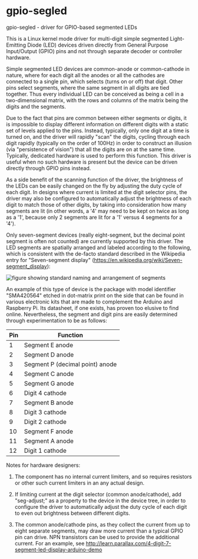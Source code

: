 # gpio-segled
gpio-segled - driver for GPIO-based segmented LEDs

This is a Linux kernel mode driver for multi-digit simple segmented
Light-Emitting Diode (LED) devices driven directly from General Purpose
Input/Output (GPIO) pins and not through separate decoder or
controller hardware.

Simple segmented LED devices are common-anode or common-cathode in nature,
where for each digit all the anodes or all the cathodes are connected to
a single pin, which selects (turns on or off) that digit.  Other pins
select segments, where the same segment in all digits are tied together.
Thus every individual LED can be conceived as being a cell in a
two-dimensional matrix, with the rows and columns of the matrix being the
digits and the segments.

Due to the fact that pins are common between either segments or digits,
it is impossible to display different information on different digits
with a static set of levels applied to the pins.  Instead, typically,
only one digit at a time is turned on, and the driver will rapidly "scan"
the digits, cycling through each digit rapidly (typically on the order of
100Hz) in order to construct an illusion (via "persistence of vision")
that all the digits are on at the same time.  Typically, dedicated hardware
is used to perform this function.  This driver is useful when no such
hardware is present but the device can be driven directly through GPIO
pins instead.

As a side benefit of the scanning function of the driver, the brightness
of the LEDs can be easily changed on the fly by adjusting the duty cycle
of each digit.  In designs where current is limited at the digit selector
pins, the driver may also be configured to automatically adjust the
brightness of each digit to match those of other digits, by taking into
consideration how many segments are lit (in other words, a '4' may need
to be kept on twice as long as a '1', because only 2 segments are lit for
a '1' versus 4 segments for a '4').

Only seven-segment devices (really eight-segment, but the decimal point
segment is often not counted) are currently supported by this driver.
The LED segments are spatially arranged and labeled according to the
following, which is consistent with the de-facto standard described in the
Wikipedia entry for "Seven-segment display"
(https://en.wikipedia.org/wiki/Seven-segment_display):

![figure showing standard naming and arrangement of segments](https://upload.wikimedia.org/wikipedia/commons/thumb/0/02/7_segment_display_labeled.svg/220px-7_segment_display_labeled.svg.png)

An example of this type of device is the package with model identifier
"SMA420564" etched in dot-matrix print on the side that can be found in
various electronic kits that are made to complement the Arduino and
Raspberry Pi.  Its datasheet, if one exists, has proven too elusive to
find online.  Nevertheless, the segment and digit pins are easily
determined through experimentation to be as follows:

  Pin |  Function
----- |  -------------------------------
   1  |  Segment E anode
   2  |  Segment D anode
   3  |  Segment P (decimal point) anode
   4  |  Segment C anode
   5  |  Segment G anode
   6  |  Digit 4 cathode
   7  |  Segment B anode
   8  |  Digit 3 cathode
   9  |  Digit 2 cathode
  10  |  Segment F anode
  11  |  Segment A anode
  12  |  Digit 1 cathode

Notes for hardware designers:
1. The component has no internal current limiters, and so requires
   resistors or other such current limiters in an any actual design.

2. If limiting current at the digit selector (common anode/cathode),
   add "seg-adjust;" as a property to the device in the device tree,
   in order to configure the driver to automatically adjust the duty
   cycle of each digit to even out brightness between different digits.

3. The common anode/cathode pins, as they collect the current from
   up to eight separate segments, may draw more current than a typical
   GPIO pin can drive.  NPN transistors can be used to provide the
   additional current.  For an example, see http://learn.parallax.com/4-digit-7-segment-led-display-arduino-demo

